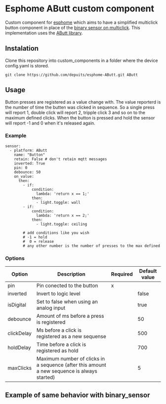 # Esphome AButt custom component

Custom component for [esphome](https://esphome.io/) which aims to have a simplified multiclick button component in place of the [binary sensor on multiclick](https://esphome.io/components/binary_sensor/index.html?highlight=binar#binary-sensor-on-multi-click). This implementation uses the [AButt library](https://github.com/depuits/AButt).

## Instalation

Clone this repository into custom_components in a folder where the device config.yaml is stored.

    git clone https://github.com/depuits/esphome-AButt.git AButt

## Usage

Button presses are registered as a value change with. The value reporterd is the number of time the butten was clicked in sequence. So a single press will report 1, double click will report 2, tripple click 3 and so on to the maximum defined clicks. When the button is pressed and hold the sensor will report -1 and 0 when it's released again.

### Example

```
sensor:
  - platform: AButt
    name: "Button"
    retain: False # don't retain mqtt messages
    inverted: True
    pin: 0
    debounce: 50
    on_value:
      then:
        - if:
            condition:
              lambda: 'return x == 1;'
            then:
              - light.toggle: wall
        - if:
            condition:
              lambda: 'return x == 2;'
            then:
              - light.toggle: ceiling

        # add conditions like you wish
        # -1 = hold
        #  0 = release
        # any other number is the number of presses to the max defined

```

### Options

| Option     | Description                                                                                 | Required | Default value |
|------------|---------------------------------------------------------------------------------------------|----------|---------------|
| pin        | Pin conected to the button                                                                  | x        |               |
| inverted   | Invert to logic level                                                                       |          | false         |
| isDigital  | Set to false when using an analog input                                                     |          | true          |
| debounce   | Amount of ms before a press is registered                                                   |          | 50            |
| clickDelay | Ms before a click is registered as a new sequense                                           |          | 500           |
| holdDelay  | Time before a click is registered as hold                                                   |          | 700           |
| maxClicks  | Maximum number of clicks in a sequence (after this amount a new sequence is always started) |          | 5             |


## Example of same behavior with binary_sensor
